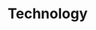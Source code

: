 ---
title: "Technology"
description: "技術関連について書いています。"
slug: "technology"
style:
    background: "#2a9d8f"
    color: "#fff"
---